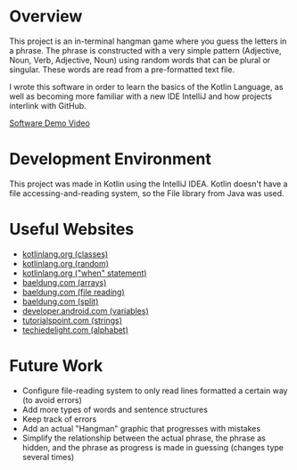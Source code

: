 # Overview

This project is an in-terminal hangman game where you guess the letters in a phrase. The phrase is constructed with a very simple pattern (Adjective, Noun, Verb, Adjective, Noun) using random words that can be plural or singular. These words are read from a pre-formatted text file.

I wrote this software in order to learn the basics of the Kotlin Language, as well as becoming more familiar with a new IDE IntelliJ and how projects interlink with GitHub.

[Software Demo Video](https://youtu.be/ZC_QEsCSQho)

# Development Environment

This project was made in Kotlin using the IntelliJ IDEA. Kotlin doesn't have a file accessing-and-reading system, so the File library from Java was used.

# Useful Websites

- [kotlinlang.org (classes)](https://kotlinlang.org/docs/data-classes.html#properties-declared-in-the-class-body)
- [kotlinlang.org (random)](https://kotlinlang.org/api/latest/jvm/stdlib/kotlin.random/-random/)
- [kotlinlang.org ("when" statement)](https://kotlinlang.org/docs/control-flow.html#when-expression)
- [baeldung.com (arrays)](https://www.baeldung.com/kotlin/check-if-array-contains-value)
- [baeldung.com (file reading)](https://www.baeldung.com/kotlin/read-file)
- [baeldung.com (split)](https://www.baeldung.com/kotlin/split-string)
- [developer.android.com (variables)](https://developer.android.com/kotlin/learn#:~:text=Kotlin%20uses%20two%20different%20keywords,variable%20whose%20value%20can%20change)
- [tutorialspoint.com (strings)](https://www.tutorialspoint.com/how-to-correctly-concatenate-strings-in-kotlin#:~:text=There%20are%20different%20ways%20to,operator%20to%20join%20two%20strings)
- [techiedelight.com (alphabet)](https://www.techiedelight.com/check-if-string-contains-only-alphabets-kotlin/)

# Future Work

- Configure file-reading system to only read lines formatted a certain way (to avoid errors)
- Add more types of words and sentence structures
- Keep track of errors
- Add an actual "Hangman" graphic that progresses with mistakes
- Simplify the relationship between the actual phrase, the phrase as hidden, and the phrase as progress is made in guessing (changes type several times)

